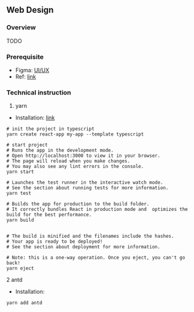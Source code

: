 ## Web Design

### Overview

TODO

### Prerequisite

- Figma: [UI/UX](TBD) 
- Ref: [link](https://docs.google.com/spreadsheets/d/1Hhz58Rsn6zwDblvHAm-gDENzOUu8sEm0cU4GqXvBAZU/edit?usp=sharing)

### Technical instruction

1. yarn

- Installation: [link](https://classic.yarnpkg.com/en/docs/install#windows-stable)
```shell
# init the project in typescript
yarn create react-app my-app --template typescript

# start project
# Runs the app in the development mode.
# Open http://localhost:3000 to view it in your browser.
# The page will reload when you make changes.
# You may also see any lint errors in the console.
yarn start

# Launches the test runner in the interactive watch mode.
# See the section about running tests for more information.
yarn test

# Builds the app for production to the build folder.
# It correctly bundles React in production mode and  optimizes the build for the best performance.
yarn build


# The build is minified and the filenames include the hashes.
# Your app is ready to be deployed!
# See the section about deployment for more information.

# Note: this is a one-way operation. Once you eject, you can't go back!
yarn eject
```

2 antd

- Installation: 
```shell
yarn add antd
```